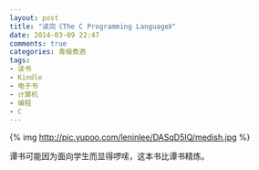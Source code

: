 ```yaml
---
layout: post
title: "读完《The C Programming Language》"
date: 2014-03-09 22:47
comments: true
categories: 青梅煮酒
tags:
- 读书
- Kindle
- 电子书
- 计算机
- 编程
- C
---
```


{% img http://pic.yupoo.com/leninlee/DASqD5IQ/medish.jpg %}

谭书可能因为面向学生而显得啰嗦，这本书比谭书精炼。
